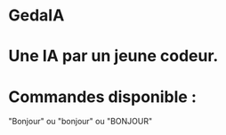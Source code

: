 # GedaIA

# Une IA par un jeune codeur.




# Commandes disponible :

"Bonjour" ou "bonjour" ou "BONJOUR"
